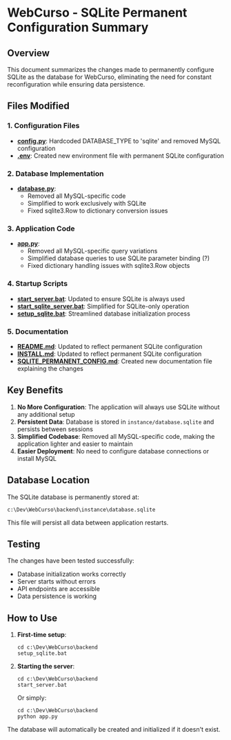 # WebCurso - SQLite Permanent Configuration Summary

## Overview
This document summarizes the changes made to permanently configure SQLite as the database for WebCurso, eliminating the need for constant reconfiguration while ensuring data persistence.

## Files Modified

### 1. Configuration Files
- **[config.py](file:///c:/Dev/WebCurso/backend/config.py)**: Hardcoded DATABASE_TYPE to 'sqlite' and removed MySQL configuration
- **[.env](file:///c:/Dev/WebCurso/backend/.env)**: Created new environment file with permanent SQLite configuration

### 2. Database Implementation
- **[database.py](file:///c:/Dev/WebCurso/backend/database.py)**: 
  - Removed all MySQL-specific code
  - Simplified to work exclusively with SQLite
  - Fixed sqlite3.Row to dictionary conversion issues

### 3. Application Code
- **[app.py](file:///c:/Dev/WebCurso/backend/app.py)**:
  - Removed all MySQL-specific query variations
  - Simplified database queries to use SQLite parameter binding (?)
  - Fixed dictionary handling issues with sqlite3.Row objects

### 4. Startup Scripts
- **[start_server.bat](file:///c:/Dev/WebCurso/backend/start_server.bat)**: Updated to ensure SQLite is always used
- **[start_sqlite_server.bat](file:///c:/Dev/WebCurso/backend/start_sqlite_server.bat)**: Simplified for SQLite-only operation
- **[setup_sqlite.bat](file:///c:/Dev/WebCurso/backend/setup_sqlite.bat)**: Streamlined database initialization process

### 5. Documentation
- **[README.md](file:///c:/Dev/WebCurso/README.md)**: Updated to reflect permanent SQLite configuration
- **[INSTALL.md](file:///c:/Dev/WebCurso/INSTALL.md)**: Updated to reflect permanent SQLite configuration
- **[SQLITE_PERMANENT_CONFIG.md](file:///c:/Dev/WebCurso/backend/SQLITE_PERMANENT_CONFIG.md)**: Created new documentation file explaining the changes

## Key Benefits

1. **No More Configuration**: The application will always use SQLite without any additional setup
2. **Persistent Data**: Database is stored in `instance/database.sqlite` and persists between sessions
3. **Simplified Codebase**: Removed all MySQL-specific code, making the application lighter and easier to maintain
4. **Easier Deployment**: No need to configure database connections or install MySQL

## Database Location

The SQLite database is permanently stored at:
```
c:\Dev\WebCurso\backend\instance\database.sqlite
```

This file will persist all data between application restarts.

## Testing

The changes have been tested successfully:
- Database initialization works correctly
- Server starts without errors
- API endpoints are accessible
- Data persistence is working

## How to Use

1. **First-time setup**:
   ```
   cd c:\Dev\WebCurso\backend
   setup_sqlite.bat
   ```

2. **Starting the server**:
   ```
   cd c:\Dev\WebCurso\backend
   start_server.bat
   ```

   Or simply:
   ```
   cd c:\Dev\WebCurso\backend
   python app.py
   ```

The database will automatically be created and initialized if it doesn't exist.